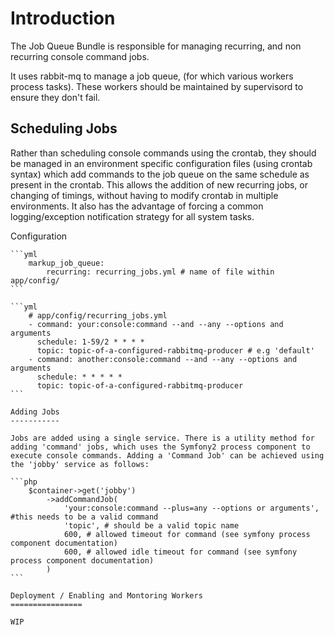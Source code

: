 Introduction
============

The Job Queue Bundle is responsible for managing recurring, and non recurring console command jobs.

It uses rabbit-mq to manage a job queue, (for which various workers process tasks).
These workers should be maintained by supervisord to ensure they don't fail.


Scheduling Jobs
---------------

Rather than scheduling console commands using the crontab, they should be managed in an environment specific configuration files (using crontab syntax) which add commands to the job queue on the same schedule as present in the crontab. This allows the addition of new recurring jobs, or changing of timings, without having to modify crontab in multiple environments. It also has the advantage of forcing a common logging/exception notification strategy for all system tasks.


Configuration
~~~~~~~~~~~~~
```yml
	markup_job_queue:
	    recurring: recurring_jobs.yml # name of file within app/config/
```

```yml
	# app/config/recurring_jobs.yml
	- command: your:console:command --and --any --options and arguments
	  schedule: 1-59/2 * * * *
	  topic: topic-of-a-configured-rabbitmq-producer # e.g 'default'
	- command: another:console:command --and --any --options and arguments
	  schedule: * * * * *
	  topic: topic-of-a-configured-rabbitmq-producer
```

Adding Jobs
-----------

Jobs are added using a single service. There is a utility method for adding 'command' jobs, which uses the Symfony2 process component to execute console commands. Adding a 'Command Job' can be achieved using the 'jobby' service as follows:

```php
	$container->get('jobby')
		->addCommandJob(
			'your:console:command --plus=any --options or arguments', #this needs to be a valid command
			'topic', # should be a valid topic name
			600, # allowed timeout for command (see symfony process component documentation)
			600, # allowed idle timeout for command (see symfony process component documentation)
		)
```

Deployment / Enabling and Montoring Workers
================

WIP
